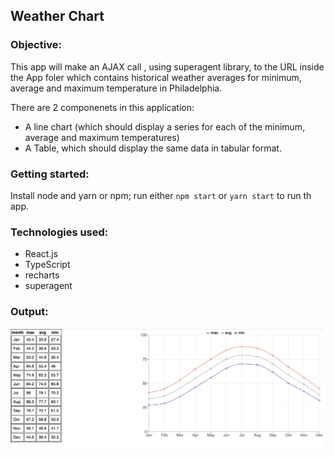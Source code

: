## Weather Chart

### Objective:
This app will make an AJAX call , using superagent library, to the URL inside the App foler which contains historical weather averages for minimum, average and maximum temperature in
Philadelphia.

There are 2 componenets in this application: 
* A line chart (which should display a series for each of the minimum, average and maximum temperatures)
* A Table, which should display the same data in tabular format. 


### Getting started:
Install node and yarn or npm; run either `npm start` or `yarn start` to run th app.

### Technologies used:
* React.js
* TypeScript
* recharts
* superagent

### Output:
![Alt text](output.png)